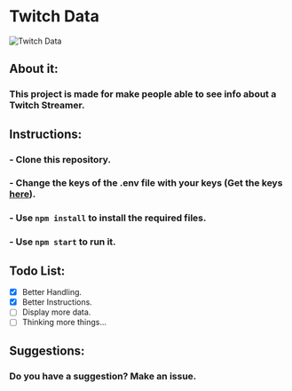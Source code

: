 # **Twitch Data**
![Twitch Data](https://thejaviertc.github.io/portfolio-javiertc/static/media/twitch_data.456d10d3.jpg)

## **About it:**
### **This project is made for make people able to see info about a Twitch Streamer.**

## **Instructions:**
### **- Clone this repository.**
### **- Change the keys of the .env file with your keys (Get the keys [here](https://dev.twitch.tv/)).**
### **- Use `npm install` to install the required files.**
### **- Use `npm start` to run it.**

## **Todo List:**
- [x] Better Handling.
- [x] Better Instructions.
- [ ] Display more data.
- [ ] Thinking more things...

## **Suggestions:**
### **Do you have a suggestion? Make an issue.**
